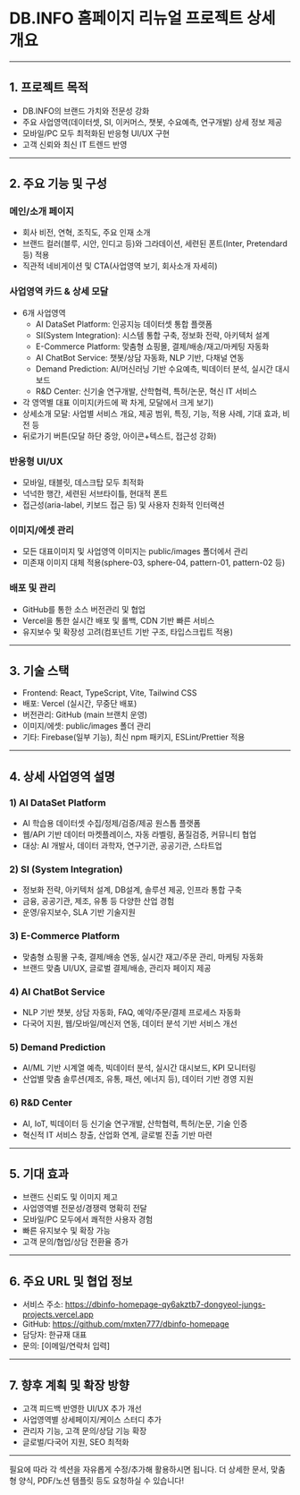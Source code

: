 # DB.INFO 홈페이지 리뉴얼 프로젝트 상세 개요

---

## 1. 프로젝트 목적

- DB.INFO의 브랜드 가치와 전문성 강화
- 주요 사업영역(데이터셋, SI, 이커머스, 챗봇, 수요예측, 연구개발) 상세 정보 제공
- 모바일/PC 모두 최적화된 반응형 UI/UX 구현
- 고객 신뢰와 최신 IT 트렌드 반영

---

## 2. 주요 기능 및 구성

### 메인/소개 페이지
- 회사 비전, 연혁, 조직도, 주요 인재 소개
- 브랜드 컬러(블루, 시안, 인디고 등)와 그라데이션, 세련된 폰트(Inter, Pretendard 등) 적용
- 직관적 네비게이션 및 CTA(사업영역 보기, 회사소개 자세히)

### 사업영역 카드 & 상세 모달
- 6개 사업영역
  - AI DataSet Platform: 인공지능 데이터셋 통합 플랫폼
  - SI(System Integration): 시스템 통합 구축, 정보화 전략, 아키텍처 설계
  - E-Commerce Platform: 맞춤형 쇼핑몰, 결제/배송/재고/마케팅 자동화
  - AI ChatBot Service: 챗봇/상담 자동화, NLP 기반, 다채널 연동
  - Demand Prediction: AI/머신러닝 기반 수요예측, 빅데이터 분석, 실시간 대시보드
  - R&D Center: 신기술 연구개발, 산학협력, 특허/논문, 혁신 IT 서비스
- 각 영역별 대표 이미지(카드에 꽉 차게, 모달에서 크게 보기)
- 상세소개 모달: 사업별 서비스 개요, 제공 범위, 특징, 기능, 적용 사례, 기대 효과, 비전 등
- 뒤로가기 버튼(모달 하단 중앙, 아이콘+텍스트, 접근성 강화)

### 반응형 UI/UX
- 모바일, 태블릿, 데스크탑 모두 최적화
- 넉넉한 행간, 세련된 서브타이틀, 현대적 폰트
- 접근성(aria-label, 키보드 접근 등) 및 사용자 친화적 인터랙션

### 이미지/에셋 관리
- 모든 대표이미지 및 사업영역 이미지는 public/images 폴더에서 관리
- 미존재 이미지 대체 적용(sphere-03, sphere-04, pattern-01, pattern-02 등)

### 배포 및 관리
- GitHub를 통한 소스 버전관리 및 협업
- Vercel을 통한 실시간 배포 및 롤백, CDN 기반 빠른 서비스
- 유지보수 및 확장성 고려(컴포넌트 기반 구조, 타입스크립트 적용)

---

## 3. 기술 스택

- Frontend: React, TypeScript, Vite, Tailwind CSS
- 배포: Vercel (실시간, 무중단 배포)
- 버전관리: GitHub (main 브랜치 운영)
- 이미지/에셋: public/images 폴더 관리
- 기타: Firebase(일부 기능), 최신 npm 패키지, ESLint/Prettier 적용

---

## 4. 상세 사업영역 설명

### 1) AI DataSet Platform
- AI 학습용 데이터셋 수집/정제/검증/제공 원스톱 플랫폼
- 웹/API 기반 데이터 마켓플레이스, 자동 라벨링, 품질검증, 커뮤니티 협업
- 대상: AI 개발사, 데이터 과학자, 연구기관, 공공기관, 스타트업

### 2) SI (System Integration)
- 정보화 전략, 아키텍처 설계, DB설계, 솔루션 제공, 인프라 통합 구축
- 금융, 공공기관, 제조, 유통 등 다양한 산업 경험
- 운영/유지보수, SLA 기반 기술지원

### 3) E-Commerce Platform
- 맞춤형 쇼핑몰 구축, 결제/배송 연동, 실시간 재고/주문 관리, 마케팅 자동화
- 브랜드 맞춤 UI/UX, 글로벌 결제/배송, 관리자 페이지 제공

### 4) AI ChatBot Service
- NLP 기반 챗봇, 상담 자동화, FAQ, 예약/주문/결제 프로세스 자동화
- 다국어 지원, 웹/모바일/메신저 연동, 데이터 분석 기반 서비스 개선

### 5) Demand Prediction
- AI/ML 기반 시계열 예측, 빅데이터 분석, 실시간 대시보드, KPI 모니터링
- 산업별 맞춤 솔루션(제조, 유통, 패션, 에너지 등), 데이터 기반 경영 지원

### 6) R&D Center
- AI, IoT, 빅데이터 등 신기술 연구개발, 산학협력, 특허/논문, 기술 인증
- 혁신적 IT 서비스 창출, 산업화 연계, 글로벌 진출 기반 마련

---

## 5. 기대 효과

- 브랜드 신뢰도 및 이미지 제고
- 사업영역별 전문성/경쟁력 명확히 전달
- 모바일/PC 모두에서 쾌적한 사용자 경험
- 빠른 유지보수 및 확장 가능
- 고객 문의/협업/상담 전환율 증가

---

## 6. 주요 URL 및 협업 정보

- 서비스 주소: https://dbinfo-homepage-qy6akztb7-dongyeol-jungs-projects.vercel.app
- GitHub: https://github.com/mxten777/dbinfo-homepage
- 담당자: 한규재 대표
- 문의: [이메일/연락처 입력]

---

## 7. 향후 계획 및 확장 방향

- 고객 피드백 반영한 UI/UX 추가 개선
- 사업영역별 상세페이지/케이스 스터디 추가
- 관리자 기능, 고객 문의/상담 기능 확장
- 글로벌/다국어 지원, SEO 최적화

---

필요에 따라 각 섹션을 자유롭게 수정/추가해 활용하시면 됩니다.
더 상세한 문서, 맞춤형 양식, PDF/노션 템플릿 등도 요청하실 수 있습니다!
